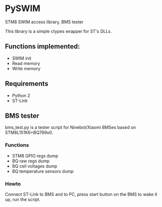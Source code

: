 # PySWIM
STM8 SWIM access library, BMS tester

This library is a simple ctypes wrapper for ST's DLLs. 

## Functions implemented:
* SWIM init
* Read memory
* Write memory

## Requirements
* Python 2
* ST-Link

## BMS tester
bms_test.py is a tester script for Ninebot/Xiaomi BMSes based on STM8L151K6+BQ769x0.

### Functions
* STM8 GPIO regs dump
* BQ raw regs dump
* BQ cell voltages dump
* BQ temperature sensors dump

### Howto
Connect ST-Link to BMS and to PC, press start button on the BMS to wake it up, run the script.

